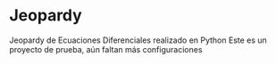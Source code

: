 # Jeopardy
Jeopardy de Ecuaciones Diferenciales realizado en Python
Este es un proyecto de prueba, aún faltan más configuraciones
